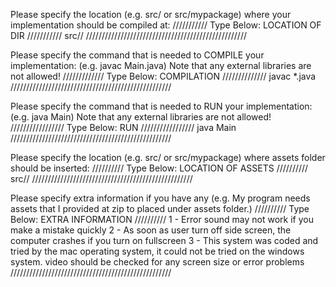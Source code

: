 Please specify the location (e.g. src/ or src/mypackage) 
where your implementation should be compiled at:
/////////// Type Below: LOCATION OF DIR ///////////
src//
///////////////////////////////////////////////////


Please specify the command that is needed 
to COMPILE your implementation:
(e.g. javac Main.java)
Note that any external libraries are not allowed!
///////////// Type Below: COMPILATION //////////////
javac *.java
///////////////////////////////////////////////////


Please specify the command that is needed 
to RUN your implementation:
(e.g. java Main)
Note that any external libraries are not allowed!
///////////////// Type Below: RUN /////////////////
java Main
///////////////////////////////////////////////////

Please specify the location (e.g. src/ or src/mypackage)
where assets folder should be inserted:
////////// Type Below: LOCATION OF ASSETS //////////
src//
///////////////////////////////////////////////////

Please specify extra information if you have any
(e.g. My program needs assets that I provided at zip
to placed under assets folder.)
////////// Type Below: EXTRA INFORMATION //////////
1 - Error sound may not work if you make a mistake quickly
2 - As soon as user turn off side screen, the computer crashes if you turn on fullscreen
3 - This system was coded and tried by the mac operating system, it could not be tried on the windows system. video should be checked for any screen size or error problems
///////////////////////////////////////////////////